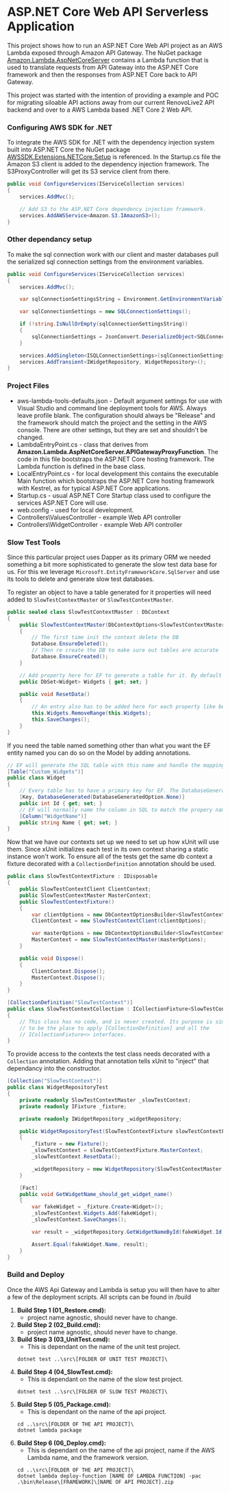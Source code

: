 # ASP.NET Core Web API Serverless Application

This project shows how to run an ASP.NET Core Web API project as an AWS Lambda exposed through Amazon API Gateway. The NuGet package [Amazon.Lambda.AspNetCoreServer](https://www.nuget.org/packages/Amazon.Lambda.AspNetCoreServer) contains a Lambda function that is used to translate requests from API Gateway into the ASP.NET Core framework and then the responses from ASP.NET Core back to API Gateway.

This project was started with the intention of providing a example and POC for migrating siloable API actions away from our current RenovoLive2 API backend and over to a AWS Lambda based .NET Core 2 Web API. 


### Configuring AWS SDK for .NET ###

To integrate the AWS SDK for .NET with the dependency injection system built into ASP.NET Core the NuGet package [AWSSDK.Extensions.NETCore.Setup](https://www.nuget.org/packages/AWSSDK.Extensions.NETCore.Setup/) is referenced. In the Startup.cs file the Amazon S3 client is added to the dependency injection framework. The S3ProxyController will get its S3 service client from there.

```csharp
public void ConfigureServices(IServiceCollection services)
{
    services.AddMvc();

    // Add S3 to the ASP.NET Core dependency injection framework.
    services.AddAWSService<Amazon.S3.IAmazonS3>();
}
```


### Other dependancy setup ###
To make the sql connection work with our client and master databases pull the serialized sql connection settings from the environment variables.

```csharp
public void ConfigureServices(IServiceCollection services)
{
    services.AddMvc();

    var sqlConnectionSettingsString = Environment.GetEnvironmentVariable("SQLConnectionSettings");

    var sqlConnectionSettings = new SQLConnectionSettings();

    if (!string.IsNullOrEmpty(sqlConnectionSettingsString))
    {
        sqlConnectionSettings = JsonConvert.DeserializeObject<SQLConnectionSettings>(sqlConnectionSettingsString);
    }

    services.AddSingleton<ISQLConnectionSettings>(sqlConnectionSettings);
    services.AddTransient<IWidgetRepository, WidgetRepository>();
}
```

### Project Files ###

* aws-lambda-tools-defaults.json - Default argument settings for use with Visual Studio and command line deployment tools for AWS. Always leave profile blank. The configuration should always be "Release" and the framework should match the project and the setting in the AWS console. There are other settings, but they are set and shouldn't be changed.
* LambdaEntryPoint.cs - class that derives from **Amazon.Lambda.AspNetCoreServer.APIGatewayProxyFunction**. The code in this file bootstraps the ASP.NET Core hosting framework. The Lambda function is defined in the base class.
* LocalEntryPoint.cs - for local development this contains the executable Main function which bootstraps the ASP.NET Core hosting framework with Kestrel, as for typical ASP.NET Core applications.
* Startup.cs - usual ASP.NET Core Startup class used to configure the services ASP.NET Core will use.
* web.config - used for local development.
* Controllers\ValuesController - example Web API controller
* Controllers\WidgetController - example Web API controller

### Slow Test Tools ###
Since this particular project uses Dapper as its primary ORM we needed something a bit more sophisticated to generate the slow test data base for us. For this we leverage `Microsoft.EntityFrameworkCore.SqlServer` and use its tools to delete and generate slow test databases.

To register an object to have a table generated for it properties will need added to `SlowTestContextMaster` or `SlowTestContextMaster`.

```csharp
public sealed class SlowTestContextMaster : DbContext
{
    public SlowTestContextMaster(DbContextOptions<SlowTestContextMaster> options) : base(options)
    {
        // The first time init the context delete the DB
        Database.EnsureDeleted();
        // Then re create the DB to make sure out tables are accurate
        Database.EnsureCreated();
    }

    // Add property here for EF to generate a table for it. By default table name will reflect this property name
    public DbSet<Widget> Widgets { get; set; }

    public void ResetData()
    {
        // An entry also has to be added here for each property like below. this is what clears the slow test data before each test.
        this.Widgets.RemoveRange(this.Widgets);
        this.SaveChanges();
    }
}
```

If you need the table named something other than what you want the EF entity named you can do so on the Model by adding annotations.
```csharp
// EF will generate the SQL table with this name and handle the mapping
[Table("Custom_Widgets")]
public class Widget
{
    // Every table has to have a primary key for EF. The DatabaseGenerated annotation allows us to generate Ids from AutoFixture and insert them into the slow test database.
    [Key, DatabaseGenerated(DatabaseGeneratedOption.None)]
    public int Id { get; set; }
    // EF will normally name the column in SQL to match the propery name. To change the SQL column name use the column annotation.
    [Column("WidgetName")]
    public string Name { get; set; }
}
```

Now that we have our contexts set up we need to set up how xUnit will use them. Since xUnit initializes each test in its own context sharing a static instance won't work. To ensure all of the tests get the same db context a fixture decorated with a `CollectionDefinition` annotation should be used.
```csharp
public class SlowTestContextFixture : IDisposable
{
    public SlowTestContextClient ClientContext;
    public SlowTestContextMaster MasterContext;
    public SlowTestContextFixture()
    {
        var clientOptions = new DbContextOptionsBuilder<SlowTestContextClient>().UseSqlServer(SlowTestContextClient.SlowTestSqlConnectionSettings.BuildConnectionString()).Options;
        ClientContext = new SlowTestContextClient(clientOptions);

        var masterOptions = new DbContextOptionsBuilder<SlowTestContextMaster>().UseSqlServer(SlowTestContextMaster.SlowTestSqlConnectionSettings.BuildConnectionString()).Options;
        MasterContext = new SlowTestContextMaster(masterOptions);
    }

    public void Dispose()
    {
        ClientContext.Dispose();
        MasterContext.Dispose();
    }
}

[CollectionDefinition("SlowTestContext")]
public class SlowTestContextCollection : ICollectionFixture<SlowTestContextFixture>
{
    // This class has no code, and is never created. Its purpose is simply
    // to be the place to apply [CollectionDefinition] and all the
    // ICollectionFixture<> interfaces.
}
```

To provide access to the contexts the test class needs decorated with a `Collection` annotation. Adding that annotation tells xUnit to "inject" that dependancy into the constructor.
```csharp
[Collection("SlowTestContext")]
public class WidgetRepositoryTest
{
    private readonly SlowTestContextMaster _slowTestContext;
    private readonly IFixture _fixture;

    private readonly IWidgetRepository _widgetRepository;

    public WidgetRepositoryTest(SlowTestContextFixture slowTestContextFixture)
    {
        _fixture = new Fixture();
        _slowTestContext = slowTestContextFixture.MasterContext;
        _slowTestContext.ResetData();

        _widgetRepository = new WidgetRepository(SlowTestContextMaster.SlowTestSqlConnectionSettings);
    }

    [Fact]
    public void GetWidgetName_should_get_widget_name()
    {
        var fakeWidget = _fixture.Create<Widget>();
        _slowTestContext.Widgets.Add(fakeWidget);
        _slowTestContext.SaveChanges();

        var result = _widgetRepository.GetWidgetNameById(fakeWidget.Id);

        Assert.Equal(fakeWidget.Name, result);
    }
}
```

### Build and Deploy ###

Once the AWS Api Gateway and Lambda is setup you will then have to alter a few of the deployment scripts. All scripts can be found in /build

1. **Build Step 1 (01_Restore.cmd):**
    * project name agnostic, should never have to change.
2. **Build Step 2 (02_Build.cmd):**
    * project name agnostic, should never have to change.
3. **Build Step 3 (03_UnitTest.cmd):**
    * This is dependant on the name of the unit test project.
    ```
    dotnet test ..\src\[FOLDER OF UNIT TEST PROJECT]\
    ```
4. **Build Step 4 (04_SlowTest.cmd):**
    * This is dependant on the name of the slow test project.
    ```
    dotnet test ..\src\[FOLDER OF SLOW TEST PROJECT]\
    ```
5. **Build Step 5 (05_Package.cmd):**
    * This is dependant on the name of the api project.
    ```
    cd ..\src\[FOLDER OF THE API PROJECT]\
    dotnet lambda package
    ```
6. **Build Step 6 (06_Deploy.cmd):**
    * This is dependant on the name of the api project, name if the AWS Lambda name, and the framework version.
    ```
    cd ..\src\[FOLDER OF THE API PROJECT]\
    dotnet lambda deploy-function [NAME OF LAMBDA FUNCTION] -pac .\bin\Release\[FRAMEWORK]\[NAME OF API PROJECT].zip
    ```
